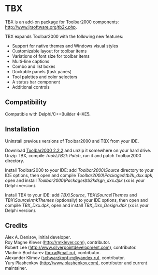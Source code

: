 TBX
===

TBX is an add-on package for Toolbar2000 components: http://www.jrsoftware.org/tb2k.php.

TBX expands Toolbar2000 with the following new features:

* Support for native themes and Windows visual styles
* Customizable layout for toolbar items
* Variations of font size for toolbar items
* Multi-line captions
* Combo and list boxes
* Dockable panels (task panes)
* Tool palettes and color selectors
* A status bar component
* Additional controls


Compatibility
-------------

Compatible with Delphi/C++Builder 4–XE5.


Installation
------------

Uninstall previous versions of Toolbar2000 and TBX from your IDE.

Download [Toolbar2000 2.2.2](http://www.jrsoftware.org/tb2k.php) and unzip it somewhere on your hard
drive. Unzip TBX, compile *Tools\TB2k Patch*, run it and patch Toolbar2000 directory.

Install Toolbar2000 to your IDE: add *Toolbar2000\Source* directory to your
IDE options, then open and compile *Toolbar2000\Packages\tb2k_dxx.dpk*, open and install
*Toolbar2000\Packages\tb2kdsgn_dxx.dpk* (xx is your Delphi version).

Install TBX to your IDE: add *TBX\Source*, *TBX\Source\Themes* and *TBX\Source\rmkThemes*
(optionally) to your IDE options, then open and compile *TBX_Dxx.dpk*, open and install
*TBX_Dxx_Design.dpk* (xx is your Delphi version).


Credits
-------

Alex A. Denisov, initial developer.  
Roy Magne Klever (http://rmklever.com), contributor.  
Robert Lee (http://www.silverpointdevelopment.com), contributor.  
Vladimir Bochkarev (boxa@mail.ru), contributor.  
Alexander Klimov (schwarzkopf-m@yandex.ru), contributor.  
Yury Plashenkov (http://www.plashenkov.com), contributor and current maintainer.
